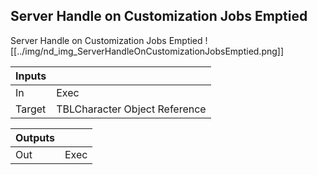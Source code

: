 ## Server Handle on Customization Jobs Emptied
Server Handle on Customization Jobs Emptied
![[../img/nd_img_ServerHandleOnCustomizationJobsEmptied.png]]

|Inputs||
|--|--|
| In | Exec |
| Target | TBLCharacter Object Reference |

|Outputs||
|--|--|
| Out | Exec |
